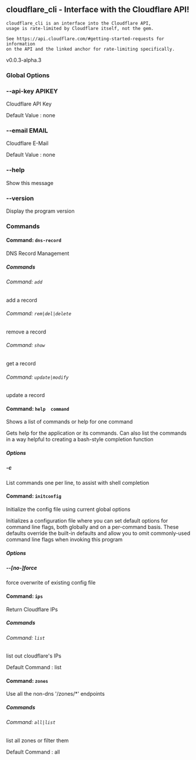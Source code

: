 ## cloudflare_cli - Interface with the Cloudflare API!

    cloudflare_cli is an interface into the Cloudflare API,
    usage is rate-limited by Cloudflare itself, not the gem.

    See https://api.cloudflare.com/#getting-started-requests for information
    on the API and the linked anchor for rate-limiting specifically.

v0.0.3-alpha.3

### Global Options

### --api-key APIKEY

Cloudflare API Key

Default Value
: none


### --email EMAIL

Cloudflare E-Mail

Default Value
: none


### --help
Show this message


### --version
Display the program version


### Commands

#### Command: `dns-record `

DNS Record Management

##### Commands

###### Command: `add `

add a record

###### Command: `rem|del|delete `

remove a record

###### Command: `show `

get a record

###### Command: `update|modify `

update a record

#### Command: `help  command`

Shows a list of commands or help for one command

Gets help for the application or its commands. Can also list the commands in a
way helpful to creating a bash-style completion function

##### Options

##### -c
List commands one per line, to assist with shell completion


#### Command: `initconfig `
Initialize the config file using current global options

Initializes a configuration file where you can set default options for command
line flags, both globally and on a per-command basis.  These defaults override
the built-in defaults and allow you to omit commonly-used command line flags
when invoking this program

##### Options

##### --[no-]force
force overwrite of existing config file


#### Command: `ips `
Return Cloudflare IPs

##### Commands

###### Command: `list `
list out cloudflare's IPs

Default Command
:   list

#### Command: `zones `
Use all the non-dns '/zones/*' endpoints

##### Commands

###### Command: `all|list `
list all zones or filter them

Default Command
:   all

